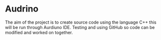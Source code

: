 # Audrino
The aim of the project is to create source code using the language C++ this will be run through Aurdiuno IDE.
Testing and using GitHub so code can be modified and worked on together.
